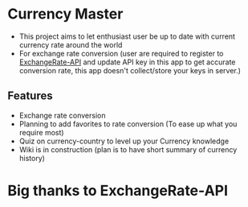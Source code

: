 # Currency Master
* This project aims to let enthusiast user be up to date with current currency rate around the world
* For exchange rate conversion (user are required to register to [ExchangeRate-API](https://app.exchangerate-api.com/sign-in) and update API key in this app to get accurate conversion rate, this app doesn't collect/store your keys in server.) 
## Features
* Exchange rate conversion
* Planning to add favorites to rate conversion (To ease up what you require most)
* Quiz on currency-country to level up your Currency knowledge
* Wiki is in construction (plan is to have short summary of currency history)

# Big thanks to ExchangeRate-API 
